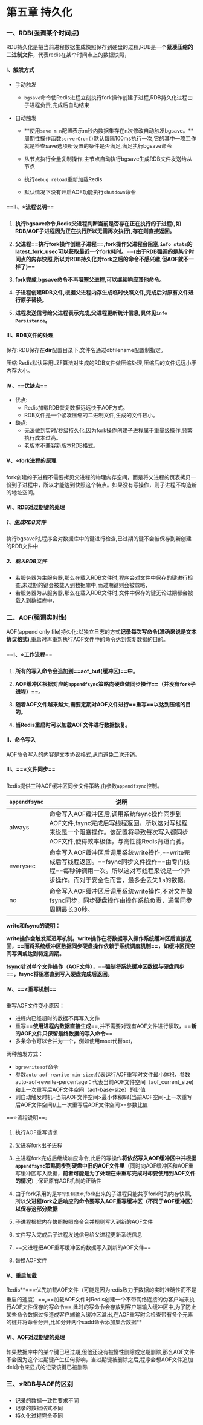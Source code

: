 # 第五章 持久化

### 一、RDB(强调某个时间点)

RDB持久化是把当前进程数据生成快照保存到硬盘的过程,RDB是一个**紧凑压缩的二进制文件**，代表redis在某个时间点上的数据快照，

#### Ⅰ、触发方式

* 手动触发

  * `bgsave`命令使Redis进程立刻执行fork操作创建子进程,RDB持久化过程由子进程负责,完成后自动结束

* 自动触发

  * **使用`save m n`配置表示m秒内数据集存在n次修改自动触发bgsave。**周期性操作函数`serverCron()`默认每隔100ms执行一次,它的其中一项工作就是检查save选项所设置的条件是否满足,满足执行bgsave命令

  * 从节点执行全量复制操作,主节点自动执行bgsave生成RDB文件发送给从节点

  * 执行`debug reload`重新加载Redis

  * 默认情况下没有开启AOF功能执行`shutdown`命令


#### ==Ⅱ、⭐流程说明==

1. **执行bgsave命令,Redis父进程判断当前是否存在正在执行的子进程(,如RDB/AOF子进程因为正在执行所以无需再次执行),存在则直接返回。**

2. **父进程==执行fork操作创建子进程==,fork操作父进程会阻塞,`info stats`的latest_fork_usec可以获取最近一个fork耗时。==(由于RDB强调的是某个时间点的内存快照,所以对RDB持久化对fork之后的命令不感兴趣,但AOF就不一样了)==**

3. **fork完成,bgsave命令不再阻塞父进程,可以继续响应其他命令。**

4. **子进程创建RDB文件,根据父进程内存生成临时快照文件,完成后对原有文件进行原子替换。**

5. **进程发送信号给父进程表示完成,父进程更新统计信息,具体见`info Persistence`。**

#### Ⅲ、RDB文件的处理

保存:RDB保存在**dir**配置目录下,文件名通过dbfilename配置制指定。

压缩:Redis默认采用LZF算法对生成的RDB文件做压缩处理,压缩后的文件远远小于内存大小。

#### Ⅳ、==优缺点==

* 优点:
  * Redis加载RDB恢复数据远远快于AOF方式。
  * RDB文件是一个紧凑压缩的二进制文件,生成的文件较小。
* 缺点:
  * 无法做到实时/秒级持久化,因为fork操作创建子进程属于重量级操作,频繁执行成本过高。
  * 老版本不兼容新版本RDB格式。

#### Ⅴ、⭐fork进程的原理

fork创建的子进程不需要拷贝父进程的物理内存空间，而是将父进程的页表拷贝一份到子进程中，所以才能达到快照这个特点。如果没有写操作，则子进程不构造新的地址空间。

#### Ⅵ、RDB对过期键的处理
##### 1、生成RDB文件

执行bgsave时,程序会对数据库中的键进行检查,已过期的键不会被保存到新创建的RDB文件中

##### 2、载入RDB文件

* 若服务器为主服务器,那么在载入RDB文件时,程序会对文件中保存的键进行检查,未过期的键会被载入到数据库中,而过期键则会被忽略，
* 若服务器为从服务器,那么在载入RDB文件时,文件中保存的键无论过期都会被载入到数据库中，

### 二、AOF(强调实时性)

AOF(append only file)持久化:以独立日志的方式**记录每次写命令(准确来说是文本协议格式)**,重启时再重新执行AOF文件中的命令达到恢复数据的目的。

#### ==Ⅰ、⭐工作流程==

1. **所有的写入命令会追加到==aof_buf(缓冲区)==中。**

2. **AOF缓冲区根据对应的`appendfsync`策略向硬盘做同步操作==（并没有`fork`子进程）==。**

3. **随着AOF文件越来越大,需要定期对AOF文件进行==重写==以达到压缩的目的。**

4. **当Redis重启时可以加载AOF文件进行数据恢复。**

#### Ⅱ、命令写入

AOF命令写入的内容是文本协议格式,从而避免二次开销。

#### Ⅲ、==⭐文件同步==

Redis提供三种AOF缓冲区同步文件策略,由参数`appendfsync`控制。

| `appendfsync` | 说明                                                         |
| ------------- | ------------------------------------------------------------ |
| always        | 命令写入AOF缓冲区后,调用系统fsync操作同步到AOF文件,fsync完成后写线程返回。所以这对写线程来说是一个阻塞操作。该配置将导致每次写入都同步AOF文件,使得效率极低，与高性能Redis背道而驰。 |
| everysec      | 命令写入AOF缓冲区后调用系统write操作,==write完成后写线程返回。==fsync同步文件操作==由专门线程==每秒钟调用一次。所以这对写线程来说是一个异步操作。而对于安全性而言，最多会丢失1s的数据。 |
| no            | 命令写入AOF缓冲区后调用系统write操作,不对文件做fsync同步，同步硬盘操作由操作系统负责，通常同步周期最长30秒。 |

**write和fsync的说明：**

**write操作会触发延迟写机制。write操作在将数据写入操作系统缓冲区后直接返回，==而将系统缓冲区数据同步硬盘操作依赖于系统调度机制==，如缓冲区页空间写满或达到特定周期。**

**fsync针对单个文件操作（AOF文件），==强制将系统缓冲区数据与硬盘同步==，fsync将阻塞直到写入硬盘完成后返回。**

#### Ⅳ、==⭐重写机制==

重写AOF文件变小原因：

* 进程内已经超时的数据不再写入文件
* 重写==**使用进程内数据直接生成**==,并不需要对现有AOF文件进行读取，==**新的AOF文件只保留最终数据的写入命令**==
* 多条命令可以合并为一个，例如使用mset代替set，

两种触发方式：

* `bgrewriteaof`命令
* 参数`auto-aof-rewrite-min-size`:代表运行AOF重写时文件最小体积，参数auto-aof-rewrite-percentage：代表当前AOF文件空间（aof_current_size)和上一次重写后AOF文件空间（aof-base-size）的比值
* 则自动触发时机=当前AOF文件空间>最小体积&&(当前AOF空间-上一次重写后AOF文件空间)/上一次重写后AOF文件空间>=参数比值

==⭐流程说明==:

1. 执行AOF重写请求

2. 父进程fork出子进程

3. 主进程fork完成后继续响应命令,此后的写操作**将依然写入AOF缓冲区中并根据`appendfsync`策略同步到硬盘中旧的AOF文件里**（同时向AOF缓冲区和AOF重写缓冲区写入数据，**前者可能是为了处理在未重写完成时却要使用到AOF文件 的情况**）,保证原有AOF机制的正确性

4. 由于fork采用的是`写时复制技术`,fork出来的子进程只能共享fork时的内存快照,所以**父进程fork之后响应的命令要写入AOF重写缓冲区（不同于AOF缓冲区）以保存这部分数据**

5. 子进程根据内存快照按照命令合并规则写入到新的AOF文件

6. 文件写入完成后子进程发送信号给父进程更新系统信息

7. ==父进程把AOF重写缓冲区的数据写入到新的AOF文件==

8. 替换AOF文件

#### Ⅴ、重启加载

Redis**==⭐优先加载AOF文件（可能是因为redis致力于数据的实时准确性而不是重启的速度）==**,**==加载AOF文件时Redis创建一个不带网络连接的伪客户端来执行AOF文件保存的写命令==,此时的写命令会存放到客户端输入缓冲区中,为了防止某些命令数据过多造成客户端输入缓冲区溢出,在AOF重写时会检查带有多个元素的键并将命令分开,比如分开两个sadd命令添加集合数据**

#### Ⅵ、AOF对过期键的处理

如果数据库中的某个键已经过期,但他还没有被惰性删除或定期删除,那么AOF文件不会因为这个过期键产生任何影响，当过期键被删除之后,程序会想AOF文件追加del命令来显式的记录该键已被删除

### 三、⭐RDB与AOF的区别

* 记录的数据一致性要求不同
* 记录的数据格式不同
* 持久化过程完全不同
